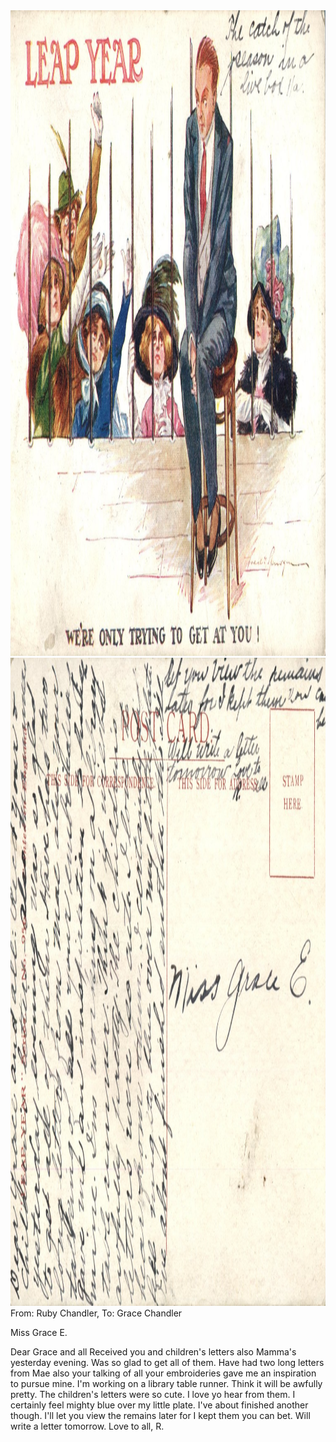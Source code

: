 <html><body><img class="alignnone size-full wp-image-1321" src="/wp-content/uploads/2014/06/postcard-2014-20140613_13245493_0578.jpg" alt="postcard-2014-20140613_13245493_0578" width="1501" height="1033"> <img class="alignnone size-full wp-image-1322" src="/wp-content/uploads/2014/06/postcard-2014-20140613_13250240_0579.jpg" alt="postcard-2014-20140613_13250240_0579" width="1527" height="1037">From: Ruby Chandler, To: Grace Chandler

Miss Grace E.

Dear Grace and all
Received you and children's letters also Mamma's yesterday evening. Was so glad to get all of them. Have had two long letters from Mae also your talking of all your embroideries gave me an inspiration to pursue mine. I'm working on a library table runner. Think it will be awfully pretty. The children's letters were so cute. I love yo hear from them. I certainly feel mighty blue over my little plate. I've about finished another though. I'll let you view the remains later for I kept them you can bet.
Will write a letter tomorrow.
Love to all,
R.</body></html>